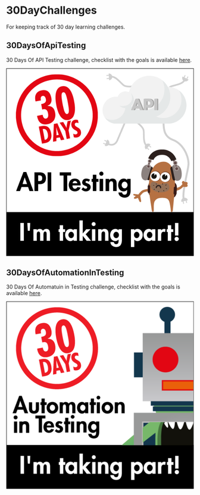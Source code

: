 # 30DayChallenges 
For keeping track of 30 day learning challenges.

## 30DaysOfApiTesting
30 Days Of API Testing challenge, checklist with the goals is available [here](https://www.ministryoftesting.com/dojo/lessons/30-days-of-api-testing).  

![30 Days Of API Testing Challenge Badge](images/30DaysOfAPITestingImagesBADGE.png)

## 30DaysOfAutomationInTesting
30 Days Of Automatuin in Testing challenge, checklist with the goals is available [here](https://www.ministryoftesting.com/dojo/series/30-days-of-testing/lessons/30-days-of-automation-in-testing).  

![30 Days Of Automatuin in Testing Badge](images/30DaysOfAutomationTestingBadge.png)
